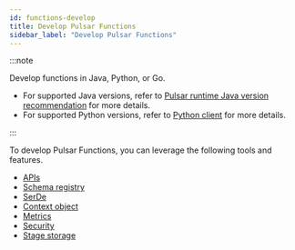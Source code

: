 ```yaml
---
id: functions-develop
title: Develop Pulsar Functions
sidebar_label: "Develop Pulsar Functions"
---
```


:::note

Develop functions in Java, Python, or Go. 
* For supported Java versions, refer to [Pulsar runtime Java version recommendation](https://github.com/apache/pulsar#pulsar-runtime-java-version-recommendation) for more details.
* For supported Python versions, refer to [Python client](client-libraries-python.md#optional-dependencies) for more details.

:::

To develop Pulsar Functions, you can leverage the following tools and features.
* [APIs](functions-develop-api)
* [Schema registry](functions-schema-registry)
* [SerDe](functions-develop-serde)
* [Context object](functions-develop-context)
* [Metrics](functions-develop-metrics)
* [Security](functions-develop-security)
* [Stage storage](functions-develop-state)
